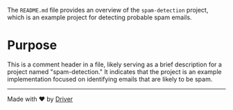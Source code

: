 <!--------------------------------------------------------------------------------->
<!-- IMPORTANT: This file is auto-generated by Driver (https://driver.ai). -------->
<!-- Manual edits may be overwritten on future commits. --------------------------->
<!--------------------------------------------------------------------------------->

The `README.md` file provides an overview of the `spam-detection` project, which is an example project for detecting probable spam emails.

# Purpose
This is a comment header in a file, likely serving as a brief description for a project named "spam-detection." It indicates that the project is an example implementation focused on identifying emails that are likely to be spam.

---
Made with ❤️ by [Driver](https://www.driver.ai/)